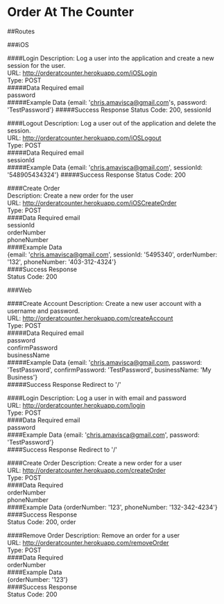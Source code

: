 Order At The Counter
===
##Routes

###iOS

####Login
Description: Log a user into the application and create a new session for the user.  
URL: http://orderatcounter.herokuapp.com/iOSLogin  
Type: POST  
#####Data Required
email  
password  
#####Example Data
{email: 'chris.amavisca@gmail.com's, password: 'TestPassword'} 
#####Success Response
Status Code: 200, sessionId 

####Logout
Description: Log a user out of the application and delete the session.  
URL: http://orderatcounter.herokuapp.com/iOSLogout  
Type: POST  
#####Data Required
email  
sessionId  
#####Example Data
{email: 'chris.amavisca@gmail.com', sessionId: '548905434324'} 
#####Success Response
Status Code: 200  

####Create Order  
Description: Create a new order for the user  
URL: http://orderatcounter.herokuapp.com/iOSCreateOrder  
Type: POST  
####Data Required
email  
sessionId  
orderNumber  
phoneNumber  
####Example Data  
{email: 'chris.amavisca@gmail.com', sessionId: '5495340', orderNumber: '132', phoneNumber: '403-312-4324'}  
####Success Response  
Status Code: 200  

###Web

####Create Account
Description: Create a new user account with a username and password.  
URL: http://orderatcounter.herokuapp.com/createAccount  
Type: POST  
#####Data Required
email  
password  
confirmPassword  
businessName  
#####Example Data
{email: 'chris.amavisca@gmail.com, password: 'TestPassword', confirmPassword: 'TestPassword', businessName: 'My Business'}  
#####Success Response
Redirect to '/'  

####Login
Description: Log a user in with email and password  
URL: http://orderatcounter.herokuapp.com/login  
Type: POST  
####Data Required
email  
password  
####Example Data
{email: 'chris.amavisca@gmail.com', password: 'TestPassword'}  
####Success Response
Redirect to '/'  

####Create Order
Description: Create a new order for a user  
URL: http://orderatcounter.herokuapp.com/createOrder  
Type: POST  
####Data Required  
orderNumber  
phoneNumber  
####Example Data
{orderNumber: '123', phoneNumber: '132-342-4234'}  
####Success Response  
Status Code: 200, order

####Remove Order
Description: Remove an order for a user  
URL: http://orderatcounter.herokuapp.com/removeOrder  
Type: POST  
####Data Required  
orderNumber  
####Example Data  
{orderNumber: '123'}  
####Success Response  
Status Code: 200